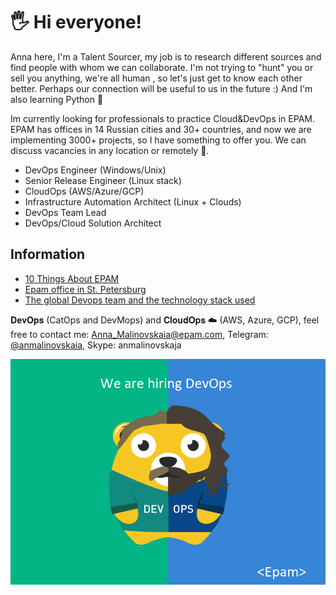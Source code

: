 # 🖐️ Hi everyone!

Anna here, I'm a Talent Sourcer, my job is to research different sources and find people with whom we can collaborate. I'm not trying to "hunt" you or sell you anything, we're all human , so let's just get to know each other better. Perhaps our connection will be useful to us in the future :)
And I'm also learning Python 🙂

Im currently looking for professionals to practice Cloud&DevOps in EPAM.
EPAM has offices in 14 Russian cities and 30+ countries, and now we are implementing 3000+ projects, so I have something to offer you. We can discuss vacancies in any location or remotely 🚀.

- DevOps Engineer (Windows/Unix)
- Senior Release Engineer (Linux stack)
- CloudOps (AWS/Azure/GCP)
- Infrastructure Automation Architect (Linux + Clouds)
- DevOps Team Lead
- DevOps/Cloud Solution Architect

## Information
- [10 Things About EPAM](10_Things_About_EPAM.pdf/)
- [Epam office in St. Petersburg](Epam_SPb.pdf/)
- [The global Devops team and the technology stack used](DevOps_Team.pdf/)


𝐃𝐞𝐯𝐎𝐩𝐬 (CatOps and DevMops) and 𝐂𝐥𝐨𝐮𝐝𝐎𝐩𝐬 ☁️ (AWS, Azure, GCP), feel free to contact me: Anna_Malinovskaia@epam.com, Telegram: [@anmalinovskaia](https://t.me/anmalinovskaia), Skype: anmalinovskaja

![EPAM](0.png)
